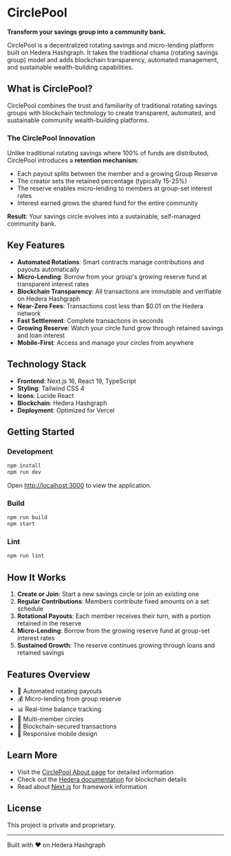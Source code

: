 # CirclePool

**Transform your savings group into a community bank.**

CirclePool is a decentralized rotating savings and micro-lending platform built on Hedera Hashgraph. It takes the traditional chama (rotating savings group) model and adds blockchain transparency, automated management, and sustainable wealth-building capabilities.

## What is CirclePool?

CirclePool combines the trust and familiarity of traditional rotating savings groups with blockchain technology to create transparent, automated, and sustainable community wealth-building platforms.

### The CirclePool Innovation

Unlike traditional rotating savings where 100% of funds are distributed, CirclePool introduces a **retention mechanism**:
- Each payout splits between the member and a growing Group Reserve
- The creator sets the retained percentage (typically 15-25%)
- The reserve enables micro-lending to members at group-set interest rates
- Interest earned grows the shared fund for the entire community

**Result**: Your savings circle evolves into a sustainable, self-managed community bank.

## Key Features

- **Automated Rotations**: Smart contracts manage contributions and payouts automatically
- **Micro-Lending**: Borrow from your group's growing reserve fund at transparent interest rates
- **Blockchain Transparency**: All transactions are immutable and verifiable on Hedera Hashgraph
- **Near-Zero Fees**: Transactions cost less than $0.01 on the Hedera network
- **Fast Settlement**: Complete transactions in seconds
- **Growing Reserve**: Watch your circle fund grow through retained savings and loan interest
- **Mobile-First**: Access and manage your circles from anywhere

## Technology Stack

- **Frontend**: Next.js 16, React 19, TypeScript
- **Styling**: Tailwind CSS 4
- **Icons**: Lucide React
- **Blockchain**: Hedera Hashgraph
- **Deployment**: Optimized for Vercel

## Getting Started

### Development

```bash
npm install
npm run dev
```

Open [http://localhost:3000](http://localhost:3000) to view the application.

### Build

```bash
npm run build
npm start
```

### Lint

```bash
npm run lint
```

## How It Works

1. **Create or Join**: Start a new savings circle or join an existing one
2. **Regular Contributions**: Members contribute fixed amounts on a set schedule
3. **Rotational Payouts**: Each member receives their turn, with a portion retained in the reserve
4. **Micro-Lending**: Borrow from the growing reserve fund at group-set interest rates
5. **Sustained Growth**: The reserve continues growing through loans and retained savings

## Features Overview

- 🔄 Automated rotating payouts
- 💰 Micro-lending from group reserve
- 📊 Real-time balance tracking
- 👥 Multi-member circles
- 🔐 Blockchain-secured transactions
- 📱 Responsive mobile design

## Learn More

- Visit the [CirclePool About page](/about) for detailed information
- Check out the [Hedera documentation](https://docs.hedera.com) for blockchain details
- Read about [Next.js](https://nextjs.org/docs) for framework information

## License

This project is private and proprietary.

---

Built with ❤️ on Hedera Hashgraph
